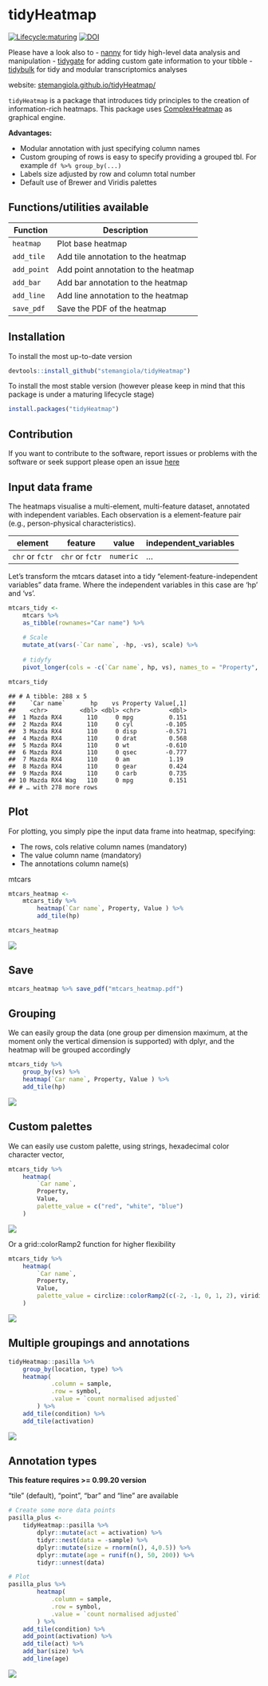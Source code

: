 tidyHeatmap
================

<!-- badges: start -->

[![Lifecycle:maturing](https://img.shields.io/badge/lifecycle-maturing-blue.svg)](https://www.tidyverse.org/lifecycle/#maturing)
[![DOI](https://joss.theoj.org/papers/10.21105/joss.02472/status.svg)](https://doi.org/10.21105/joss.02472)
<!-- badges: end -->

Please have a look also to -
[nanny](https://github.com/stemangiola/nanny) for tidy high-level data
analysis and manipulation -
[tidygate](https://github.com/stemangiola/tidygate) for adding custom
gate information to your tibble -
[tidybulk](https://github.com/stemangiola/tidybulk) for tidy and modular
transcriptomics analyses

website:
[stemangiola.github.io/tidyHeatmap/](https://stemangiola.github.io/tidyHeatmap/)

`tidyHeatmap` is a package that introduces tidy principles to the
creation of information-rich heatmaps. This package uses
[ComplexHeatmap](https://bioconductor.org/packages/release/bioc/html/ComplexHeatmap.html)
as graphical engine.

**Advantages:**

  - Modular annotation with just specifying column names
  - Custom grouping of rows is easy to specify providing a grouped tbl.
    For example `df %>% group_by(...)`
  - Labels size adjusted by row and column total number
  - Default use of Brewer and Viridis palettes

## Functions/utilities available

| Function    | Description                         |
| ----------- | ----------------------------------- |
| `heatmap`   | Plot base heatmap                   |
| `add_tile`  | Add tile annotation to the heatmap  |
| `add_point` | Add point annotation to the heatmap |
| `add_bar`   | Add bar annotation to the heatmap   |
| `add_line`  | Add line annotation to the heatmap  |
| `save_pdf`  | Save the PDF of the heatmap         |

## Installation

To install the most up-to-date version

``` r
devtools::install_github("stemangiola/tidyHeatmap")
```

To install the most stable version (however please keep in mind that
this package is under a maturing lifecycle stage)

``` r
install.packages("tidyHeatmap")
```

## Contribution

If you want to contribute to the software, report issues or problems
with the software or seek support please open an issue
[here](https://github.com/stemangiola/tidyHeatmap/issues)

## Input data frame

The heatmaps visualise a multi-element, multi-feature dataset, annotated
with independent variables. Each observation is a element-feature pair
(e.g., person-physical characteristics).

| element         | feature         | value     | independent\_variables |
| --------------- | --------------- | --------- | ---------------------- |
| `chr` or `fctr` | `chr` or `fctr` | `numeric` | …                      |

Let’s transform the mtcars dataset into a tidy
“element-feature-independent variables” data frame. Where the
independent variables in this case are ‘hp’ and ‘vs’.

``` r
mtcars_tidy <- 
    mtcars %>% 
    as_tibble(rownames="Car name") %>% 
    
    # Scale
    mutate_at(vars(-`Car name`, -hp, -vs), scale) %>%
    
    # tidyfy
    pivot_longer(cols = -c(`Car name`, hp, vs), names_to = "Property", values_to = "Value")

mtcars_tidy
```

    ## # A tibble: 288 x 5
    ##    `Car name`       hp    vs Property Value[,1]
    ##    <chr>         <dbl> <dbl> <chr>        <dbl>
    ##  1 Mazda RX4       110     0 mpg          0.151
    ##  2 Mazda RX4       110     0 cyl         -0.105
    ##  3 Mazda RX4       110     0 disp        -0.571
    ##  4 Mazda RX4       110     0 drat         0.568
    ##  5 Mazda RX4       110     0 wt          -0.610
    ##  6 Mazda RX4       110     0 qsec        -0.777
    ##  7 Mazda RX4       110     0 am           1.19 
    ##  8 Mazda RX4       110     0 gear         0.424
    ##  9 Mazda RX4       110     0 carb         0.735
    ## 10 Mazda RX4 Wag   110     0 mpg          0.151
    ## # … with 278 more rows

## Plot

For plotting, you simply pipe the input data frame into heatmap,
specifying:

  - The rows, cols relative column names (mandatory)
  - The value column name (mandatory)
  - The annotations column name(s)

mtcars

``` r
mtcars_heatmap <- 
    mtcars_tidy %>% 
        heatmap(`Car name`, Property, Value ) %>%
        add_tile(hp)

mtcars_heatmap
```

![](man/figures/unnamed-chunk-6-1.png)<!-- -->

## Save

``` r
mtcars_heatmap %>% save_pdf("mtcars_heatmap.pdf")
```

## Grouping

We can easily group the data (one group per dimension maximum, at the
moment only the vertical dimension is supported) with dplyr, and the
heatmap will be grouped accordingly

``` r
mtcars_tidy %>% 
    group_by(vs) %>%
    heatmap(`Car name`, Property, Value ) %>%
    add_tile(hp)
```

![](man/figures/unnamed-chunk-8-1.png)<!-- -->

## Custom palettes

We can easily use custom palette, using strings, hexadecimal color
character vector,

``` r
mtcars_tidy %>% 
    heatmap(
        `Car name`, 
        Property, 
        Value,
        palette_value = c("red", "white", "blue")
    )
```

![](man/figures/unnamed-chunk-9-1.png)<!-- -->

Or a grid::colorRamp2 function for higher flexibility

``` r
mtcars_tidy %>% 
    heatmap(
        `Car name`, 
        Property, 
        Value,
        palette_value = circlize::colorRamp2(c(-2, -1, 0, 1, 2), viridis::magma(5))
    )
```

![](man/figures/unnamed-chunk-10-1.png)<!-- -->

## Multiple groupings and annotations

``` r
tidyHeatmap::pasilla %>%
    group_by(location, type) %>%
    heatmap(
            .column = sample,
            .row = symbol,
            .value = `count normalised adjusted`
        ) %>%
    add_tile(condition) %>%
    add_tile(activation)
```

![](man/figures/unnamed-chunk-11-1.png)<!-- -->

## Annotation types

**This feature requires \>= 0.99.20 version**

“tile” (default), “point”, “bar” and “line” are available

``` r
# Create some more data points
pasilla_plus <- 
    tidyHeatmap::pasilla %>%
        dplyr::mutate(act = activation) %>% 
        tidyr::nest(data = -sample) %>%
        dplyr::mutate(size = rnorm(n(), 4,0.5)) %>%
        dplyr::mutate(age = runif(n(), 50, 200)) %>%
        tidyr::unnest(data) 

# Plot
pasilla_plus %>%
        heatmap(
            .column = sample,
            .row = symbol,
            .value = `count normalised adjusted`
        ) %>%
    add_tile(condition) %>%
    add_point(activation) %>%
    add_tile(act) %>%
    add_bar(size) %>%
    add_line(age)
```

![](man/figures/unnamed-chunk-12-1.png)<!-- -->
